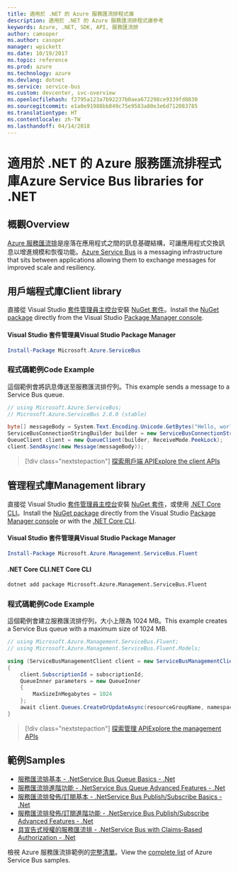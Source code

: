 ```yaml
---
title: 適用於 .NET 的 Azure 服務匯流排程式庫
description: 適用於 .NET 的 Azure 服務匯流排程式庫參考
keywords: Azure, .NET, SDK, API, 服務匯流排
author: camsoper
ms.author: casoper
manager: wpickett
ms.date: 10/19/2017
ms.topic: reference
ms.prod: azure
ms.technology: azure
ms.devlang: dotnet
ms.service: service-bus
ms.custom: devcenter, svc-overview
ms.openlocfilehash: f2795a123a7b92237b0aea672298ce9339fd0830
ms.sourcegitcommit: e1a0e91988bb849c75e9583a80e3e6d712083785
ms.translationtype: HT
ms.contentlocale: zh-TW
ms.lasthandoff: 04/14/2018
---
```

# <a name="azure-service-bus-libraries-for-net"></a><span data-ttu-id="512d9-104">適用於 .NET 的 Azure 服務匯流排程式庫</span><span class="sxs-lookup"><span data-stu-id="512d9-104">Azure Service Bus libraries for .NET</span></span>

## <a name="overview"></a><span data-ttu-id="512d9-105">概觀</span><span class="sxs-lookup"><span data-stu-id="512d9-105">Overview</span></span>

<span data-ttu-id="512d9-106">[Azure 服務匯流排](https://docs.microsoft.com/azure/service-bus-messaging/service-bus-messaging-overview)是座落在應用程式之間的訊息基礎結構，可讓應用程式交換訊息以增進規模和恢復功能。</span><span class="sxs-lookup"><span data-stu-id="512d9-106">[Azure Service Bus](https://docs.microsoft.com/azure/service-bus-messaging/service-bus-messaging-overview) is a messaging infrastructure that sits between applications allowing them to exchange messages for improved scale and resiliency.</span></span>

## <a name="client-library"></a><span data-ttu-id="512d9-107">用戶端程式庫</span><span class="sxs-lookup"><span data-stu-id="512d9-107">Client library</span></span>

<span data-ttu-id="512d9-108">直接從 Visual Studio [套件管理員主控台][PackageManager]安裝 [NuGet 套件](https://www.nuget.org/packages/Microsoft.Azure.ServiceBus)。</span><span class="sxs-lookup"><span data-stu-id="512d9-108">Install the [NuGet package](https://www.nuget.org/packages/Microsoft.Azure.ServiceBus) directly from the Visual Studio [Package Manager console][PackageManager].</span></span>

#### <a name="visual-studio-package-manager"></a><span data-ttu-id="512d9-109">Visual Studio 套件管理員</span><span class="sxs-lookup"><span data-stu-id="512d9-109">Visual Studio Package Manager</span></span>

```powershell
Install-Package Microsoft.Azure.ServiceBus
```

### <a name="code-example"></a><span data-ttu-id="512d9-110">程式碼範例</span><span class="sxs-lookup"><span data-stu-id="512d9-110">Code Example</span></span>

<span data-ttu-id="512d9-111">這個範例會將訊息傳送至服務匯流排佇列。</span><span class="sxs-lookup"><span data-stu-id="512d9-111">This example sends a message to a Service Bus queue.</span></span>

```csharp
// using Microsoft.Azure.ServiceBus;
// Microsoft.Azure.ServiceBus 2.0.0 (stable)

byte[] messageBody = System.Text.Encoding.Unicode.GetBytes("Hello, world!");
ServiceBusConnectionStringBuilder builder = new ServiceBusConnectionStringBuilder(connectionString);
QueueClient client = new QueueClient(builder, ReceiveMode.PeekLock);
client.SendAsync(new Message(messageBody));
```

> [!div class="nextstepaction"]
> [<span data-ttu-id="512d9-112">探索用戶端 API</span><span class="sxs-lookup"><span data-stu-id="512d9-112">Explore the client APIs</span></span>](/dotnet/api/overview/azure/servicebus/client)


## <a name="management-library"></a><span data-ttu-id="512d9-113">管理程式庫</span><span class="sxs-lookup"><span data-stu-id="512d9-113">Management library</span></span>

<span data-ttu-id="512d9-114">直接從 Visual Studio [套件管理員主控台][PackageManager]安裝 [NuGet 套件](https://www.nuget.org/packages/Microsoft.Azure.Management.ServiceBus.Fluent)，或使用 [.NET Core CLI][DotNetCLI]。</span><span class="sxs-lookup"><span data-stu-id="512d9-114">Install the [NuGet package](https://www.nuget.org/packages/Microsoft.Azure.Management.ServiceBus.Fluent) directly from the Visual Studio [Package Manager console][PackageManager] or with the [.NET Core CLI][DotNetCLI].</span></span>

#### <a name="visual-studio-package-manager"></a><span data-ttu-id="512d9-115">Visual Studio 套件管理員</span><span class="sxs-lookup"><span data-stu-id="512d9-115">Visual Studio Package Manager</span></span>

```powershell
Install-Package Microsoft.Azure.Management.ServiceBus.Fluent
```

#### <a name="net-core-cli"></a><span data-ttu-id="512d9-116">.NET Core CLI</span><span class="sxs-lookup"><span data-stu-id="512d9-116">.NET Core CLI</span></span>

```bash
dotnet add package Microsoft.Azure.Management.ServiceBus.Fluent
```

### <a name="code-example"></a><span data-ttu-id="512d9-117">程式碼範例</span><span class="sxs-lookup"><span data-stu-id="512d9-117">Code Example</span></span>

<span data-ttu-id="512d9-118">這個範例會建立服務匯流排佇列，大小上限為 1024 MB。</span><span class="sxs-lookup"><span data-stu-id="512d9-118">This example creates a Service Bus queue with a maximum size of 1024 MB.</span></span>

```csharp
// using Microsoft.Azure.Management.ServiceBus.Fluent;
// using Microsoft.Azure.Management.ServiceBus.Fluent.Models;

using (ServiceBusManagementClient client = new ServiceBusManagementClient(credentials))
{
    client.SubscriptionId = subscriptionId;
    QueueInner parameters = new QueueInner
    {
        MaxSizeInMegabytes = 1024
    };
    await client.Queues.CreateOrUpdateAsync(resourceGroupName, namespaceName, queueName, parameters);
}
```

> [!div class="nextstepaction"]
> [<span data-ttu-id="512d9-119">探索管理 API</span><span class="sxs-lookup"><span data-stu-id="512d9-119">Explore the management APIs</span></span>](/dotnet/api/overview/azure/servicebus/management)

## <a name="samples"></a><span data-ttu-id="512d9-120">範例</span><span class="sxs-lookup"><span data-stu-id="512d9-120">Samples</span></span>

- [<span data-ttu-id="512d9-121">服務匯流排基本 - .Net</span><span class="sxs-lookup"><span data-stu-id="512d9-121">Service Bus Queue Basics - .Net</span></span>](https://azure.microsoft.com/resources/samples/service-bus-dotnet-manage-queue-with-basic-features/)
- [<span data-ttu-id="512d9-122">服務匯流排進階功能 - .Net</span><span class="sxs-lookup"><span data-stu-id="512d9-122">Service Bus Queue Advanced Features - .Net</span></span>](https://azure.microsoft.com/resources/samples/service-bus-dotnet-manage-queue-with-advanced-features/)
- [<span data-ttu-id="512d9-123">服務匯流排發佈/訂閱基本 - .Net</span><span class="sxs-lookup"><span data-stu-id="512d9-123">Service Bus Publish/Subscribe Basics - .Net</span></span>](https://azure.microsoft.com/resources/samples/service-bus-dotnet-manage-publish-subscribe-with-basic-features/)
- [<span data-ttu-id="512d9-124">服務匯流排發佈/訂閱進階功能 - .Net</span><span class="sxs-lookup"><span data-stu-id="512d9-124">Service Bus Publish/Subscribe Advanced Features - .Net</span></span>](https://azure.microsoft.com/resources/samples/service-bus-dotnet-manage-publish-subscribe-with-advanced-features/)
- [<span data-ttu-id="512d9-125">具宣告式授權的服務匯流排 - .Net</span><span class="sxs-lookup"><span data-stu-id="512d9-125">Service Bus with Claims-Based Authorization - .Net</span></span>](https://azure.microsoft.com/resources/samples/service-bus-dotnet-manage-with-claims-based-authorization/)

<span data-ttu-id="512d9-126">檢視 Azure 服務匯流排範例的[完整清單](https://azure.microsoft.com/resources/samples/?term=service+bus)。</span><span class="sxs-lookup"><span data-stu-id="512d9-126">View the [complete list](https://azure.microsoft.com/resources/samples/?term=service+bus) of Azure Service Bus samples.</span></span>


[PackageManager]: https://docs.microsoft.com/nuget/tools/package-manager-console
[DotNetCLI]: https://docs.microsoft.com/dotnet/core/tools/dotnet-add-package

